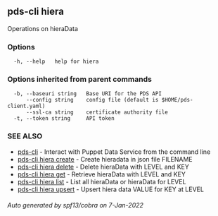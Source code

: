 ## pds-cli hiera

Operations on hieraData

### Options

```
  -h, --help   help for hiera
```

### Options inherited from parent commands

```
  -b, --baseuri string   Base URI for the PDS API
      --config string    config file (default is $HOME/pds-client.yaml)
      --ssl-ca string    certificate authority file
  -t, --token string     API token
```

### SEE ALSO

* [pds-cli](pds-cli.md)	 - Interact with Puppet Data Service from the command line
* [pds-cli hiera create](pds-cli_hiera_create.md)	 - Create hieradata in json file FILENAME
* [pds-cli hiera delete](pds-cli_hiera_delete.md)	 - Delete hieraData with LEVEL and KEY
* [pds-cli hiera get](pds-cli_hiera_get.md)	 - Retrieve hieraData with LEVEL and KEY
* [pds-cli hiera list](pds-cli_hiera_list.md)	 - List all hieraData or hieraData for LEVEL
* [pds-cli hiera upsert](pds-cli_hiera_upsert.md)	 - Upsert hiera data VALUE for KEY at LEVEL

###### Auto generated by spf13/cobra on 7-Jan-2022
